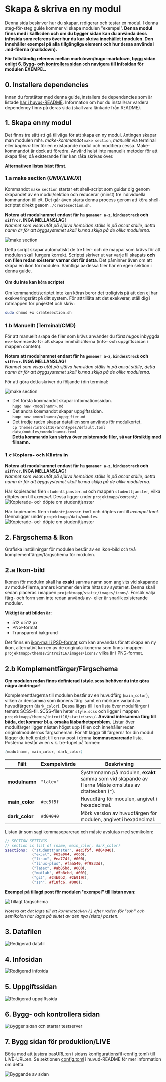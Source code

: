 # Skapa & skriva en ny modul
Denna sida beskriver hur du skapar, redigerar och testar en modul. I denna steg-för-steg guide kommer vi skapa modulen "exempel". **Denna modul finns med i källkoden och om du bygger sidan kan du använda dess infosida som referens över hur du kan skriva innehållet i modulen. Den innehåller exempel på alla tillgängliga element och hur dessa används i .md-filerna (markdown).**

**För fullständig referens mellan markdown/hugo-markdown, bygg sidan enligt [6. Bygg- och kontrollera sidan](#6-bygg--och-kontrollera-sidan) och navigera till infosidan för modulen EXEMPEL.**

## 0. Installera dependencies
Innan du forstätter med denna guide, installera de dependencies som är listade [här i huvud-README](/#dependencies). Information om hur du installerar vardera dependency finns på deras sida (skall vara länkade från README).

## 1. Skapa en ny modul
Det finns tre sätt att gå tillväga för att skapa en ny modul. Antingen skapar man modulen mha. *make-kommandot* `make section`, *manuellt* via terminal eller *kopiera* filer för en existarande modul och modifiera dessa. Make-kommandot är dock att föredra. Använd helst inte manuella metoder för att skapa filer, då existerande filer kan råka skrivas över.

**Alternativen listas bäst först.**

### 1.a make section (*UNIX/LINUX*)
Kommandot `make section` startar ett shell-script som guidar dig genom skapandet av en modul/sektion och reducerar (minst) tre individuella kommandon till ett. Det går även starta denna process genom att köra shell-scriptet direkt genom `./createsection.sh`.

**Notera att modulnamnet endast får ha `gemener a-z`, `bindesstreck` och `siffror`. INGA MELLANSLAG!**  
*Namnet som visas utåt på själva hemsidan ställs in på annat ställe, detta namn är för att byggsystemet skall kunna skilja på de olika modulerna.*

![make section][create_section]

Detta script skapar automatiskt de tre filer- och de mappar som krävs för att modulen skall fungera korrekt. Scriptet skriver ut var varje fil skapats **och om filen redan existerar varnar det för detta**. Det påminner även om att skapa en ikon för modulen. Samtliga av dessa filer har en egen sektion i denna guide.

#### Om du inte kan köra scriptet
Om kommandot/scriptet inte kan köras beror det troligtvis på att den ej har exekveringsrätt på ditt system. För att tillåta att det exekverar, ställ dig i rotmappen för projektet och skriv:
```bash
sudo chmod +x createsection.sh
```

### 1.b Manuellt (Terminal/CMD)
För att manuellt skapa de filer som krävs använder du först *hugo*s inbyggda `new`-kommando för att skapa innehållsfilerna (info- och uppgiftssidan i mappen contetn).

**Notera att modulnamnet endast får ha `gemener a-z`, `bindesstreck` och `siffror`. INGA MELLANSLAG!**  
*Namnet som visas utåt på själva hemsidan ställs in på annat ställe, detta namn är för att byggsystemet skall kunna skilja på de olika modulerna.*

För att göra detta skriver du följande i din terminal:

![make section][manual_section]

- Det första kommandot skapar informationssidan.  
  `hugo new <modulnamn>.md`
- Det andra kommandot skapar uppgiftssidan.  
  `hugo new <modulnamn>/uppgifter.md`
- Det tredje raden skapar datafilen som används för modulkortet.  
  `cp themes/introit16/archtypes/default.toml data/modules/<modulnamn>.toml`  
**Detta kommando kan skriva över existerande filer, så var försiktig med filnamn.**

### 1.c Kopiera- och Klistra in
**Notera att modulnamnet endast får ha `gemener a-z`, `bindesstreck` och `siffror`. INGA MELLANSLAG!**  
*Namnet som visas utåt på själva hemsidan ställs in på annat ställe, detta namn är för att byggsystemet skall kunna skilja på de olika modulerna.*

Här kopierades filen `studenttjanster.md` och mappen `studenttjanster`, vilka döptes om till *exempel*. Dessa ligger under `projektmapp/content/`.
![Kopierade- och döpte om studenttjanster][ui_content]

Här kopierades filen `studenttjanster.toml` och döptes om till *exempel.toml*. Dennaligger under `projektmapp/data/modules`.
![Kopierade- och döpte om studenttjanster][ui_data]

## 2. Färgschema & Ikon
Grafiska inställningar för modulen består av en ikon-bild och två komplementfärger/färgschema för modulen.

## 2.a Ikon-bild
Ikonen för modulen skall ha **exakt** samma namn som angivits vid skapande av modul-filerna, annars kommer den inte hittas av systemet. Denna skall sedan placeras i mappen `projektmapp/static/images/icons/`. Försök välja färg- och form som inte redan används av-  eller är snarlik existerande moduler.

**Viktigt är att bilden är:**
- 512 x 512 px
- PNG-format
- Transparent bakgrund

Det finns en [ikon-mall i PSD-format][icon_psd] som kan användas för att skapa en ny ikon, alternativt kan en av de originala ikonerna som finns i mappen `projektmapp/themes/introit16/images/icons/` vilka är i PNG-format.

## 2.b Komplementfärger/Färgschema
**Om modulen redan finns definierad i style.scss behöver du inte göra några ändringar!**

Komplementfärgerna till modulen består av en huvudfärg (`main_color`), vilken är densamma som ikonens färg, samt en mörkare variant av huvudfärgern (`dark_color`). Dessa läggs till i en lista över modulfärger i temats SCSS-fil. SCSS-filen heter `style.scss` och ligger i mappen `projektmapp/themes/introit16/static/scss/`. **Använd inte samma färg till båda, det kommer bl.a. orsaka läsbarhetsproblem.** 
Listan över modulfärger ligger nästan högst upp i filen och innehåller redan originalmodulernas färgscheman. För att lägga till färgerna för din modul lägger du helt enkelt till en ny post i denna **kommaseparerade** lista. Posterna består av en s.k. tre-tupel på formen:
```scss
(modulnamn, main_color, dark_color)
```
| Fält           | Exempelvärde   | Beskrivning                                                         |
| -------------- | -------------- | ------------------------------------------------------------------- |
| **modulnamn**  | `"latex"`      | Systemnamn på modulen, **exakt** samma som vid skapande av filerna Måste omslutas av citattecken (`"`). |
| **main_color** | `#ec5f5f`      | Huvudfärg för modulen, angivet i hexadecimal.                       |
| **dark_color** | `#d04040`      | Mörk version av huvudfärgen för modulen, angivet i hexadecimal.     |

Listan är som sagt kommaseparerad och måste avslutas med semikolon:
```scss
// SECTION SETTINGS
// section is list of (name, main_color, dark_color)
$sections:  ("studenttjanster", #ec5f5f, #d04040),
            ("excel", #62a964, #000),
            ("linux", #ea774f, #000),
            ("linux-plus", #faa540, #f9833d),
            ("latex", #ab85bd, #000),
            ("matlab", #5b8cbd, #000),
            ("git", #24b0b2, #2b9192),
            ("ssh", #f18fc6, #000);
````

**Exempel på tillagd post för modulen "exempel" till listan ovan:**

![Tillagt färgschema][add_style]

*Notera att det lagts till ett kommatecken (,) efter raden för "ssh" och semikolon har lagts på slutet av den nya (sista) posten.*

## 3. Datafilen
![Redigerad datafil][datafile]

## 4. Infosidan
![Redigerad infosida][content_file]

## 5. Uppgiftssidan
![Redigerad uppgiftssida][task_file]

## 6. Bygg- och kontrollera sidan
![Bygger sidan och startar testserver][server]

## 7. Bygg sidan för produktion/LIVE
Börja med att justera basURL:en i sidans konfigurationsfil (config.toml) till LIVE-URL:en. Se sektionen [config.toml](/#configtoml) i huvud-README för mer information om detta. 

![Byggande av sidan][make]

<!-- Image references -->
[add_style]: add_style.png
[content_file]: content_file.png
[task_file]: task_file.png
[datafile]: datafile.png
[create_section]: create_section.png
[manual_section]: new_manual.png
[make]: make.png
[server]: start_server.png
[ui_content]: ui_copy_content.png
[ui_data]: ui_copy_data.png

<!-- file references -->
[icon_psd]: icon-template.psd
